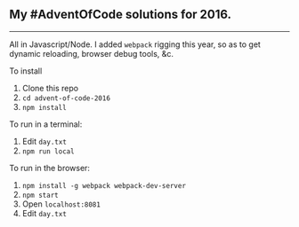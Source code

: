 
## My #AdventOfCode solutions for 2016.

----

All in Javascript/Node. I added `webpack` rigging this year,
so as to get dynamic reloading, browser debug tools, &c.

To install

 1. Clone this repo
 2. `cd advent-of-code-2016`
 3. `npm install`

To run in a terminal:

 1. Edit `day.txt`
 2. `npm run local`

To run in the browser:

 1. `npm install -g webpack webpack-dev-server`
 2. `npm start`
 3. Open `localhost:8081`
 4. Edit `day.txt`


